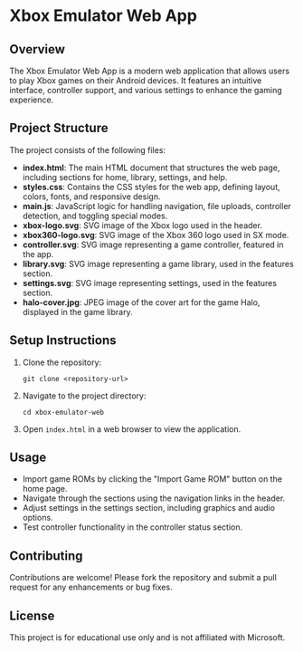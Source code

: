 # Xbox Emulator Web App

## Overview
The Xbox Emulator Web App is a modern web application that allows users to play Xbox games on their Android devices. It features an intuitive interface, controller support, and various settings to enhance the gaming experience.

## Project Structure
The project consists of the following files:

- **index.html**: The main HTML document that structures the web page, including sections for home, library, settings, and help.
- **styles.css**: Contains the CSS styles for the web app, defining layout, colors, fonts, and responsive design.
- **main.js**: JavaScript logic for handling navigation, file uploads, controller detection, and toggling special modes.
- **xbox-logo.svg**: SVG image of the Xbox logo used in the header.
- **xbox360-logo.svg**: SVG image of the Xbox 360 logo used in SX mode.
- **controller.svg**: SVG image representing a game controller, featured in the app.
- **library.svg**: SVG image representing a game library, used in the features section.
- **settings.svg**: SVG image representing settings, used in the features section.
- **halo-cover.jpg**: JPEG image of the cover art for the game Halo, displayed in the game library.

## Setup Instructions
1. Clone the repository:
   ```
   git clone <repository-url>
   ```
2. Navigate to the project directory:
   ```
   cd xbox-emulator-web
   ```
3. Open `index.html` in a web browser to view the application.

## Usage
- Import game ROMs by clicking the "Import Game ROM" button on the home page.
- Navigate through the sections using the navigation links in the header.
- Adjust settings in the settings section, including graphics and audio options.
- Test controller functionality in the controller status section.

## Contributing
Contributions are welcome! Please fork the repository and submit a pull request for any enhancements or bug fixes.

## License
This project is for educational use only and is not affiliated with Microsoft.